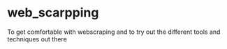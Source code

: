 # web_scarpping
To get comfortable with webscraping and to try out the different tools and techniques out there
